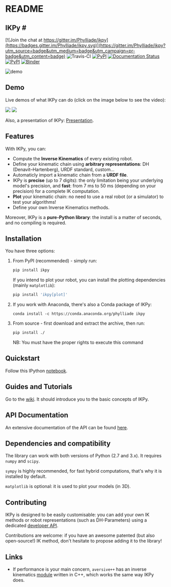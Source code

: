 # README

## IKPy \#

[![Join the chat at https://gitter.im/Phylliade/ikpy](https://badges.gitter.im/Phylliade/ikpy.svg)](https://gitter.im/Phylliade/ikpy?utm_source=badge&utm_medium=badge&utm_campaign=pr-badge&utm_content=badge) ![Travis-CI](https://travis-ci.org/Phylliade/ikpy.svg?branch=master) [![PyPI](https://img.shields.io/pypi/v/ikpy.svg)](https://pypi.python.org/pypi/ikpy/) [![Documentation Status](https://readthedocs.org/projects/ikpy/badge/?version=latest)](http://ikpy.readthedocs.org/en/latest/?badge=latest) [![PyPI](https://img.shields.io/pypi/dm/ikpy.svg)](https://pypi.python.org/pypi/ikpy/) [![Binder](http://mybinder.org/badge.svg)](http://mybinder.org/repo/Phylliade/ikpy)

![demo](.gitbook/assets/two_arms.png)

## Demo

Live demos of what IKPy can do \(click on the image below to see the video\):

[![](http://img.youtube.com/vi/H0ysr5qSbis/0.jpg)](https://www.youtube.com/watch?v=H0ysr5qSbis) [![](http://img.youtube.com/vi/Jq0-DkEwwj4/0.jpg)](https://www.youtube.com/watch?v=Jq0-DkEwwj4)

Also, a presentation of IKPy: [Presentation](https://github.com/Phylliade/ikpy/blob/master/tutorials/IKPy%20speech.pdf).

## Features

With IKPy, you can:

* Compute the **Inverse Kinematics** of every existing robot.
* Define your kinematic chain using **arbitrary representations**: DH \(Denavit–Hartenberg\), URDF standard, custom...
* Automaticly import a kinematic chain from a **URDF file**.
* IKPy is **precise** \(up to 7 digits\): the only limitation being your underlying model's precision, and **fast**: from 7 ms to 50 ms \(depending on your precision\) for a complete IK computation.
* **Plot** your kinematic chain: no need to use a real robot \(or a simulator\) to test your algorithms!
* Define your own Inverse Kinematics methods.

Moreover, IKPy is a **pure-Python library**: the install is a matter of seconds, and no compiling is required.

## Installation

You have three options:

1. From PyPI \(recommended\) - simply run:

   ```bash
   pip install ikpy
   ```

   If you intend to plot your robot, you can install the plotting dependencies \(mainly `matplotlib`\):

   ```bash
   pip install 'ikpy[plot]'
   ```

2. If you work with Anaconda, there's also a Conda package of IKPy:

   ```text
   conda install -c https://conda.anaconda.org/phylliade ikpy
   ```

3. From source - first download and extract the archive, then run:

   ```bash
   pip install ./
   ```

   NB: You must have the proper rights to execute this command

## Quickstart

Follow this IPython [notebook](https://github.com/Phylliade/ikpy/blob/master/tutorials/Quickstart.ipynb).

## Guides and Tutorials

Go to the [wiki](https://github.com/Phylliade/ikpy/wiki). It should introduce you to the basic concepts of IKPy.

## API Documentation

An extensive documentation of the API can be found [here](http://ikpy.readthedocs.org).

## Dependencies and compatibility

The library can work with both versions of Python \(2.7 and 3.x\). It requires `numpy` and `scipy`.

`sympy` is highly recommended, for fast hybrid computations, that's why it is installed by default.

`matplotlib` is optional: it is used to plot your models \(in 3D\).

## Contributing

IKPy is designed to be easily customisable: you can add your own IK methods or robot representations \(such as DH-Parameters\) using a dedicated [developer API](https://github.com/Phylliade/ikpy/wiki/Contributing).

Contributions are welcome: if you have an awesome patented \(but also open-source!\) IK method, don't hesitate to propose adding it to the library!

## Links

* If performance is your main concern, `aversive++` has an inverse kinematics [module](https://github.com/AversivePlusPlus/ik) written in C++, which works the same way IKPy does.

